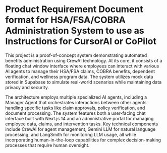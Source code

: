 # Product Requirement Document format for HSA/FSA/COBRA Administration System to use as Instructions for CursorAI or CoPilot

This project is a proof-of-concept system demonstrating automated benefits administration using CrewAI technology. At its core, it consists of a floating chat window interface where employees can interact with various AI agents to manage their HSA/FSA claims, COBRA benefits, dependent verification, and wellness program data. The system utilizes mock data stored in Supabase to simulate real-world scenarios while maintaining data privacy and security.

The architecture employs multiple specialized AI agents, including a Manager Agent that orchestrates interactions between other agents handling specific tasks like claim approvals, policy verification, and document processing. The system features both a user-facing chat interface built with Next.js 14 and an administrative portal for managing employee data, claims, and intervention tasks. Key technical components include CrewAI for agent management, Gemini LLM for natural language processing, and LangSmith for monitoring LLM usage, all while incorporating human-in-the-loop capabilities for complex decision-making processes that require human oversight.
